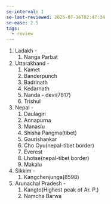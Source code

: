 ```yaml
---
se-interval: 1
se-last-reviewed: 2025-07-16T02:47:34
se-ease: 2.5
tags:
  - review
---
```

1. Ladakh -
	1. Nanga Parbat
2. Uttarakhand - 
	1. Kamet
	2. Banderpunch
	3. Badrinath
	4. Kedarnath
	5. Nanda - devi(7817)
	6. Trishul
3. Nepal - 
	1. Daulagiri
	2. Annapurna
	3. Manaslu
	4. Shisha Pangma(tibet)
	5. Gaurishankar
	6. Cho Oyu(nepal-tibet border)
	7. Everest
	8. Lhotse(nepal-tibet border)
	9. Makalu
4. Sikkim - 
	1. Kangchenjunga(8598)
5. Arunachal Pradesh - 
	1. Kangto(Highest peak of Ar. P.)
	2. Namcha Barwa